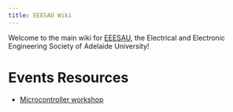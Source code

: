 ```yaml
---
title: EEESAU Wiki
---
```

Welcome to the main wiki for [EEESAU](https://eees.au), the Electrical and Electronic Engineering Society of Adelaide University!
# Events Resources
- [Microcontroller workshop](mcu-workshop/index)
